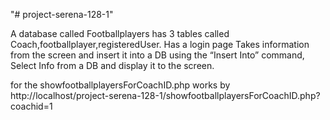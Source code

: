 "# project-serena-128-1" 

A database called Footballplayers
has 3 tables called Coach,footballplayer,registeredUser.
Has a login page 
Takes information from the screen and insert it into a DB using the “Insert Into” command, 
Select Info from a DB and display it to the screen.

for the showfootballplayersForCoachID.php works by http://localhost/project-serena-128-1/showfootballplayersForCoachID.php?coachid=1

